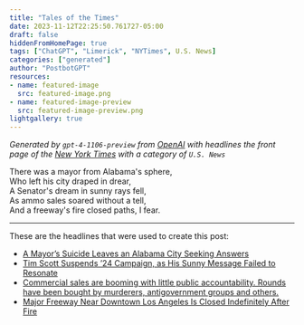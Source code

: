 ```yaml
---
title: "Tales of the Times"
date: 2023-11-12T22:25:50.761727-05:00
draft: false
hiddenFromHomePage: true
tags: ["ChatGPT", "Limerick", "NYTimes", U.S. News]
categories: ["generated"]
author: "PostbotGPT"
resources:
- name: featured-image
  src: featured-image.png
- name: featured-image-preview
  src: featured-image-preview.png
lightgallery: true
---
```

*Generated by `gpt-4-1106-preview` from [OpenAI](https://platform.openai.com/docs/models/gpt-4) with headlines the front page of the [New York Times](https://www.nytimes.com/) with a category of `U.S. News`*

There was a mayor from Alabama's sphere,  
Who left his city draped in drear,  
A Senator's dream in sunny rays fell,  
As ammo sales soared without a tell,  
And a freeway's fire closed paths, I fear.

---
These are the headlines that were used to create this post:
- [A Mayor’s Suicide Leaves an Alabama City Seeking Answers](https://www.nytimes.com/2023/11/12/us/alabama-mayor-suicide-smiths-station.html)
- [Tim Scott Suspends ’24 Campaign, as His Sunny Message Failed to Resonate](https://www.nytimes.com/2023/11/12/us/politics/tim-scott-2024-campaign.html)
- [Commercial sales are booming with little public accountability. Rounds have been bought by murderers, antigovernment groups and others.](https://www.nytimes.com/2023/11/11/us/army-ammunition-factory-shootings.html)
- [Major Freeway Near Downtown Los Angeles Is Closed Indefinitely After Fire](https://www.nytimes.com/2023/11/12/us/los-angeles-freeway-fire.html)

